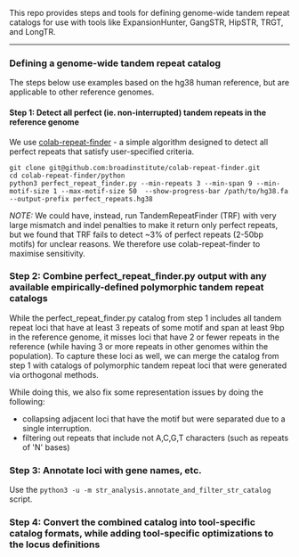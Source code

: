 This repo provides steps and tools for defining genome-wide tandem repeat catalogs for use with tools like ExpansionHunter, GangSTR, HipSTR, TRGT, and LongTR. 

---
### Defining a genome-wide tandem repeat catalog

The steps below use examples based on the hg38 human reference, but are applicable to other reference genomes. 

#### Step 1: Detect all perfect (ie. non-interrupted) tandem repeats in the reference genome

We use [colab-repeat-finder](https://github.com/broadinstitute/colab-repeat-finder) - a simple algorithm designed to detect all perfect repeats that satisfy user-specified criteria. 

```
git clone git@github.com:broadinstitute/colab-repeat-finder.git
cd colab-repeat-finder/python
python3 perfect_repeat_finder.py --min-repeats 3 --min-span 9 --min-motif-size 1 --max-motif-size 50  --show-progress-bar /path/to/hg38.fa   --output-prefix perfect_repeats.hg38
```

*NOTE:* We could have, instead, run TandemRepeatFinder (TRF) with very large mismatch and indel penalties to make it return only perfect repeats, but we found that TRF fails to detect ~3% of perfect repeats (2-50bp motifs) for unclear reasons. We therefore use colab-repeat-finder to maximise sensitivity. 


### Step 2: Combine perfect_repeat_finder.py output with any available empirically-defined polymorphic tandem repeat catalogs

While the perfect_repeat_finder.py catalog from step 1 includes all tandem repeat loci that have at least 3 repeats of some motif and span at least 9bp in the reference genome, it misses loci that have 2 or fewer repeats in the reference (while having 3 or more repeats in other genomes within the population). To capture these loci as well, we can merge the catalog from step 1 with catalogs of polymorphic tandem repeat loci that were generated via 
orthogonal methods. 


While doing this, we also fix some representation issues by doing the following:
- collapsing adjacent loci that have the motif but were separated due to a single interruption.
- filtering out repeats that include not A,C,G,T characters (such as repeats of 'N' bases)


### Step 3: Annotate loci with gene names, etc.

Use the `python3 -u -m str_analysis.annotate_and_filter_str_catalog` script.

### Step 4: Convert the combined catalog into tool-specific catalog formats, while adding tool-specific optimizations to the locus definitions 
